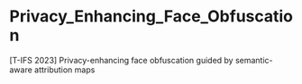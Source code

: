 # Privacy_Enhancing_Face_Obfuscation
[T-IFS 2023] Privacy-enhancing face obfuscation guided by semantic-aware attribution maps
